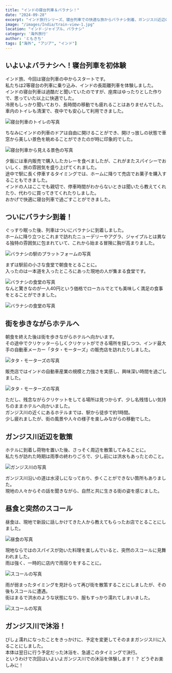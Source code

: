 ```yaml
---
title: "インドの寝台列車＆バラナシ！"
date: "2024-09-28"
excerpt: "インド旅行シリーズ、寝台列車での快適な旅からバラナシ到着、ガンジス川近辺の散策、スコールの体験まで、リアルな冒険をお届けします。インド文化と自然が織り成すユニークな旅をご紹介！"
image: "/images/India/train-view-1.jpg"
location: "インド-ジャイプル、バラナシ"
category: '海外旅行'
author: 'ともきち'
tags: ["海外", "アジア", "インド"]
---
```


## いよいよバラナシへ！寝台列車を初体験

インド旅、今回は寝台列車の中からスタートです。  
私たちは2等寝台の列車に乗り込み、インドの長距離列車を体験しました。  
インドの寝台列車は過酷だと聞いていたのですが、座席はゆったりとした作りで、思っていた以上に快適でした。  
冷房もしっかり聞いており、長時間の移動でも疲れることはありませんでした。  
車内のトイレも清潔で、夜中でも安心して利用できました。 

![寝台列車のトイレの写真](/images/India/train-toilet-2.jpg)  

ちなみにインドの列車のドアは自由に開けることができ、開けっ放しの状態で車窓から美しい景色を眺めることができたのが時に印象的でした。  

![寝台列車から見える景色の写真](/images/India/train-view-1.jpg)  

夕飯には車内販売で購入したカレーを食べましたが、これがまたスパイシーでおいしく、旅の雰囲気を盛り上げてくれました。  
途中で駅に長く停車するタイミングでは、ホームに降りて売店でお菓子を購入することもできました。  
インドの人はここでも親切で、停車時間がわからないときは聞いたら教えてくれたり、代わりに買ってきてくれたりしました。  
おかげで快適に寝台列車で過ごすことができました。  

## ついにバラナシ到着！

ぐっすり眠った後、列車はついにバラナシに到着しました。  
ホームに降り立つとこれまで訪れたニューデリーやアグラ、ジャイプルとは異なる独特の雰囲気に包まれていて、これから始まる冒険に胸が高まりました。  

![バラナシの駅のプラットフォームの写真](/images/India/varanasi-station.jpg)  

まずは駅前の小さな食堂で朝食をとることに。  
入ったのは一本道を入ったところにあった現地の人が集まる食堂です。  

![バラナシの食堂の写真](/images/India/varanasi-morning-shop.jpg)  
なんと驚きなのが一人40円という価格でローカルでとても美味しく満足の食事をとることができました。  

![バラナシの食堂の写真](/images/India/varanasi-morning.jpg)  


## 街を歩きながらホテルへ

朝食を終えた後は街を歩きながらホテルへ向かいます。  
その途中でクリケッターらしくクリケットができる場所を探しつつ、インド最大手の自動車メーカー「タタ・モーターズ」の販売店を訪れたりしました。 

![タタ・モーターズの写真](/images/India/tata-motors-car-shop.jpg)  

販売店ではインドの自動車産業の規模と力強さを実感し、興味深い時間を過ごしました。  

![タタ・モーターズの写真](/images/India/tata-motors-car-shop-2.jpg)  

ただし、残念ながらクリケットをしてる場所は見つからず、少し名残惜しい気持ちのままホテルへ向かいました。  
ガンジス川の近くにあるホテルまでは、駅から徒歩で約1時間。  
少し疲れましたが、街の風景や人々の様子を楽しみながらの移動でした。  

## ガンジス川近辺を散策

ホテルに到着し荷物を置いた後、さっそく周辺を散策してみることに。  
私たちが訪れた時期は雨季の終わりごろで、少し前には洪水もあったとのこと。  

![ガンジス川の写真](/images/India/ganga-1.jpg)  

ガンジス川沿いの道は水浸しになっており、歩くことができない箇所もありました。  
現地の人々からその話を聞きながら、自然と共に生きる街の姿を感じました。  

## 昼食と突然のスコール

昼食は、現地で新設に話しかけてきた人から教えてもらったお店でとることにしました。  

![昼食の写真](/images/India/varanasi-lunch.jpg)  

現地ならではのスパイスが効いた料理を楽しんでいると、突然のスコールに見舞われました。  
雨は強く、一時的に店内で雨宿りをすることに。  

![スコールの写真](/images/India/squall-1.jpg)

雨が弱まったタイミングを見計らって再び街を散策することにしましたが、その後もスコールに遭遇。  
街はまるで洪水のような状態になり、服もすっかり濡れてしまいました。  

![スコールの写真](/images/India/squall-2.jpg)   

## ガンジス川で沐浴！

びしょ濡れになったことをきっかけに、予定を変更してそのままガンジス川に入ることにしました。  
本体は翌日に行う予定だった沐浴を、急遽このタイミングで決行。  
というわけで次回はいよいよガンジス川での沐浴を体験します！？
どうぞお楽しみに！  

